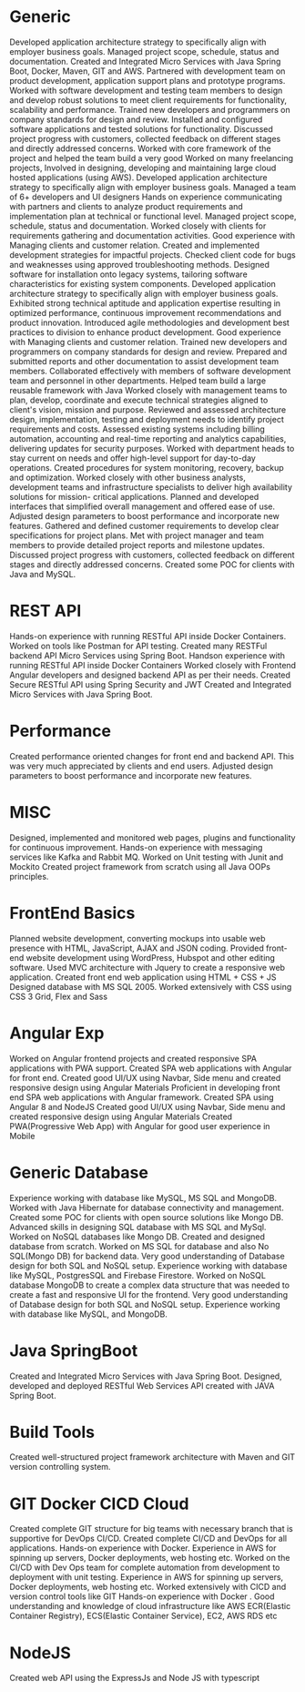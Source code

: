 # Generic 

Developed application architecture strategy to specifically align with employer business goals.
Managed project scope, schedule, status and documentation.
Created and Integrated Micro Services with Java Spring Boot, Docker, Maven, GIT and AWS.
Partnered with development team on product development, application support plans and prototype programs.
Worked with software development and testing team members to design and develop robust solutions to meet client requirements for functionality, scalability and performance.
Trained new developers and programmers on company standards for design and review.
Installed and configured software applications and tested solutions for functionality.
Discussed project progress with customers, collected feedback on different stages and directly addressed concerns.
Worked with core framework of the project and helped the team build a very good
Worked on many freelancing projects, Involved in designing, developing and maintaining large cloud hosted applications (using AWS).
Developed application architecture strategy to specifically align with employer business goals. 
Managed a team of 6+ developers and UI designers
Hands on experience communicating with partners and clients to analyze product requirements and implementation plan at technical or functional level.
Managed project scope, schedule, status and documentation.
Worked closely with clients for requirements gathering and documentation activities.
Good experience with Managing clients and customer relation.
Created and implemented development strategies for impactful projects.
Checked client code for bugs and weaknesses using approved troubleshooting methods.
Designed software for installation onto legacy systems, tailoring software characteristics for existing system components.
Developed application architecture strategy to specifically align with employer business goals.
Exhibited strong technical aptitude and application expertise resulting in optimized performance, continuous improvement recommendations and product innovation.
Introduced agile methodologies and development best practices to division to enhance product development.
Good experience with Managing clients and customer relation.
Trained new developers and programmers on company standards for design and review. 
Prepared and submitted reports and other documentation to assist development team members.
Collaborated effectively with members of software development team and personnel in other departments.
Helped team build a large reusable framework with Java
Worked closely with management teams to plan, develop, coordinate and execute technical strategies aligned to client's vision, mission and purpose.
Reviewed and assessed architecture design, implementation, testing and deployment needs to identify project requirements and costs.
Assessed existing systems including billing automation, accounting and real-time reporting and analytics capabilities, delivering updates for security purposes.
Worked with department heads to stay current on needs and offer high-level support for day-to-day operations.
Created procedures for system monitoring, recovery, backup and optimization.
Worked closely with other business analysts, development teams and infrastructure specialists to deliver high availability solutions for mission- critical applications.
Planned and developed interfaces that simplified overall management and offered ease of use.
Adjusted design parameters to boost performance and incorporate new features.
Gathered and defined customer requirements to develop clear specifications for project plans.
Met with project manager and team members to provide detailed project reports and milestone updates.
Discussed project progress with customers, collected feedback on different stages and directly addressed concerns.
Created some POC for clients with Java and MySQL.


# REST API

Hands-on experience with running RESTful API inside Docker Containers.
Worked on tools like Postman for API testing.
Created many RESTFul backend API Micro Services using Spring Boot.
Handson experience with running RESTful API inside Docker Containers
Worked closely with Frontend Angular developers and designed backend API as per their needs.
Created Secure RESTful API using Spring Security and JWT
Created and Integrated Micro Services with Java Spring Boot.


# Performance

Created performance oriented changes for front end and backend API. This was very much appreciated by clients and end users.
Adjusted design parameters to boost performance and incorporate new features.


# MISC

Designed, implemented and monitored web pages, plugins and functionality for continuous improvement.
Hands-on experience with messaging services like Kafka and Rabbit MQ.
Worked on Unit testing with Junit and Mockito
Created project framework from scratch using all Java OOPs principles.

# FrontEnd Basics

Planned website development, converting mockups into usable web presence with HTML, JavaScript, AJAX and JSON coding.
Provided front-end website development using WordPress, Hubspot and other editing software.
Used MVC architecture with Jquery to create a responsive web application.
Created front end web application using HTML + CSS + JS Designed database with MS SQL 2005.
Worked extensively with CSS using CSS 3 Grid, Flex and Sass


# Angular Exp

Worked on Angular frontend projects and created responsive SPA applications with PWA support.
Created SPA web applications with Angular for front end.
Created good UI/UX using Navbar, Side menu and created responsive design using Angular Materials
Proficient in developing front end SPA web applications with Angular framework.
Created SPA using Angular 8 and NodeJS
Created good UI/UX using Navbar, Side menu and created responsive design using Angular Materials
Created PWA(Progressive Web App) with Angular for good user experience in Mobile


# Generic Database

Experience working with database like MySQL, MS SQL and MongoDB.
Worked with Java Hibernate for database connectivity and management.
Created some POC for clients with open source solutions like Mongo DB.
Advanced skills in designing SQL database with MS SQL and MySql.
Worked on NoSQL databases like Mongo DB.
Created and designed database from scratch.
Worked on MS SQL for database and also No SQL(Mongo DB) for backend data.
Very good understanding of Database design for both SQL and NoSQL setup. Experience working with database like MySQL, PostgresSQL and Firebase Firestore.
Worked on NoSQL database MongoDB to create a complex data structure that was needed to create a fast and responsive UI for the frontend.
Very good understanding of Database design for both SQL and NoSQL setup. Experience working with database like MySQL, and MongoDB.

# Java SpringBoot

Created and Integrated Micro Services with Java Spring Boot.
Designed, developed and deployed RESTful Web Services API created with JAVA Spring Boot.


# Build Tools

Created well-structured project framework architecture with Maven and GIT version controlling system.

# GIT Docker CICD Cloud

Created complete GIT structure for big teams with necessary branch that is supportive for DevOps CI/CD.
Created complete CI/CD and DevOps for all applications.
Hands-on experience with Docker. Experience in AWS for spinning up servers, Docker deployments, web hosting etc.
Worked on the CI/CD with Dev Ops team for complete automation from development to deployment with unit testing.
Experience in AWS for spinning up servers, Docker deployments, web hosting etc.
Worked extensively with CICD and version control tools like GIT
Hands-on experience with Docker .
Good understanding and knowledge of cloud infrastructure like AWS ECR(Elastic Container Registry), ECS(Elastic Container Service), EC2, AWS RDS etc

# NodeJS

Created web API using the ExpressJs and Node JS with typescript

